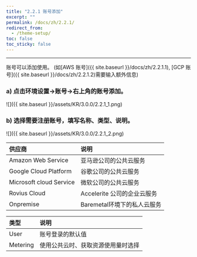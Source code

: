 ```yaml
---
title: "2.2.1 账号添加"
excerpt: ""
permalink: /docs/zh/2.2.1/
redirect_from:
  - /theme-setup/
toc: false
toc_sticky: false
---
```


---
账号可以添加使用。 \(如[AWS 账号]({{ site.baseurl }}/docs/zh/2.2.1.1), [GCP 账号]({{ site.baseurl }}/docs/zh/2.2.1.2)需要输入额外信息\)

### a\) 点击环境设置→账号→右上角的账号添加。
![]({{ site.baseurl }}/assets/KR/3.0.0/2.2.1_1.png)

### b\) 选择需要注册账号，填写名称、类型、说明。
![]({{ site.baseurl }}/assets/KR/3.0.0/2.2.1_2.png)

| **供应商** | **说明** |
| :--- | :--- |
| Amazon Web Service | 亚马逊公司的公共云服务 |
| Google Cloud Platform | 谷歌公司的公共云服务 |
| Microsoft cloud Service | 微软公司的公共云服务 |
| Rovius Cloud | Accelerite 公司的企业云服务 |
| Onpremise | Baremetal环境下的私人云服务 |

| **类型** | **说明** |
| :--- | :--- |
| User | 账号登录的默认值 |
| Metering | 使用公共云时、获取资源使用量时选择 |
